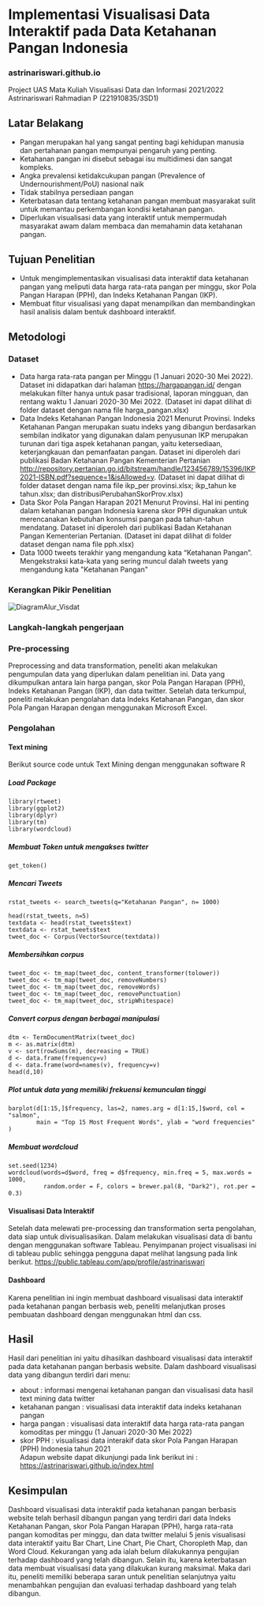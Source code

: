 # Implementasi Visualisasi Data Interaktif pada Data Ketahanan Pangan Indonesia
### astrinariswari.github.io
Project UAS Mata Kuliah Visualisasi Data dan Informasi 2021/2022 \
Astrinariswari Rahmadian P (221910835/3SD1)

## Latar Belakang 
- Pangan merupakan hal yang sangat penting bagi kehidupan manusia dan pertahanan pangan mempunyai pengaruh yang penting. 
- Ketahanan pangan ini disebut sebagai isu multidimesi dan sangat kompleks.
- Angka prevalensi ketidakcukupan pangan (Prevalence of Undernourishment/PoU) nasional naik
- Tidak stabilnya persediaan pangan 
- Keterbatasan data tentang ketahanan pangan membuat masyarakat sulit untuk memantau perkembangan kondisi ketahanan pangan.
- Diperlukan visualisasi data yang interaktif untuk mempermudah masyarakat awam dalam membaca dan memahamin data ketahanan pangan.

## Tujuan Penelitian 
- Untuk mengimplementasikan visualisasi data interaktif data ketahanan pangan yang meliputi data harga rata-rata pangan per minggu, skor Pola Pangan Harapan (PPH), dan Indeks Ketahanan Pangan (IKP).
- Membuat fitur visualisasi yang dapat menampilkan dan membandingkan hasil analisis dalam bentuk dashboard interaktif. 

## Metodologi
### Dataset 
- Data harga rata-rata pangan per Minggu (1 Januari 2020-30 Mei 2022). Dataset ini didapatkan dari halaman https://hargapangan.id/ dengan melakukan filter hanya untuk pasar tradisional, laporan mingguan, dan rentang waktu 1 Januari 2020-30 Mei 2022. (Dataset ini dapat dilihat di folder dataset dengan nama file harga_pangan.xlsx)
- Data Indeks Ketahanan Pangan Indonesia 2021 Menurut Provinsi. Indeks Ketahanan Pangan merupakan suatu indeks yang dibangun berdasarkan sembilan indikator yang digunakan dalam penyusunan IKP merupakan turunan dari tiga aspek ketahanan pangan, yaitu ketersediaan, keterjangkauan dan pemanfaatan pangan. Dataset ini diperoleh dari publikasi Badan Ketahanan Pangan Kementerian Pertanian http://repository.pertanian.go.id/bitstream/handle/123456789/15396/IKP2021-ISBN.pdf?sequence=1&isAllowed=y. (Dataset ini dapat dilihat di folder dataset dengan nama file ikp_per provinsi.xlsx; ikp_tahun ke tahun.xlsx; dan distribusiPerubahanSkorProv.xlsx) 
- Data Skor Pola Pangan Harapan 2021 Menurut Provinsi. Hal ini penting dalam ketahanan pangan Indonesia karena skor PPH digunakan untuk merencanakan kebutuhan konsumsi pangan pada tahun-tahun mendatang. Dataset ini diperoleh dari publikasi Badan Ketahanan Pangan Kementerian Pertanian. (Dataset ini dapat dilihat di folder dataset dengan nama file pph.xlsx) 
- Data 1000 tweets terakhir yang mengandung kata “Ketahanan Pangan”. Mengekstraksi kata-kata yang sering muncul dalah tweets yang mengandung kata "Ketahanan Pangan"

### Kerangkan Pikir Penelitian
![DiagramAlur_Visdat](https://user-images.githubusercontent.com/107674311/174700241-83907136-34d3-4485-b078-34e81a2c96fc.png)


### Langkah-langkah pengerjaan
### Pre-processing
Preprocessing and data transformation, peneliti akan melakukan pengumpulan data yang diperlukan dalam penelitian ini. Data yang dikumpulkan antara lain harga pangan, skor Pola Pangan Harapan (PPH), Indeks Ketahanan Pangan (IKP), dan data twitter. Setelah data terkumpul, peneliti melakukan pengolahan data Indeks Ketahanan Pangan, dan skor Pola Pangan Harapan dengan menggunakan Microsoft Excel.

### Pengolahan
#### Text mining
Berikut source code untuk Text Mining dengan menggunakan software R
##### Load Package
```{r}
library(rtweet)
library(ggplot2)
library(dplyr)
library(tm)
library(wordcloud)
```
##### Membuat Token untuk mengakses twitter
```{r}
get_token()
```
##### Mencari Tweets 
```{r}
rstat_tweets <- search_tweets(q="Ketahanan Pangan", n= 1000)

head(rstat_tweets, n=5)
textdata <- head(rstat_tweets$text)
textdata <- rstat_tweets$text
tweet_doc <- Corpus(VectorSource(textdata))
```
##### Membersihkan corpus
```{r}
tweet_doc <- tm_map(tweet_doc, content_transformer(tolower))
tweet_doc <- tm_map(tweet_doc, removeNumbers)
tweet_doc <- tm_map(tweet_doc, removeWords)
tweet_doc <- tm_map(tweet_doc, removePunctuation)
tweet_doc <- tm_map(tweet_doc, stripWhitespace)
```
##### Convert corpus dengan berbagai manipulasi 
```{r}
dtm <- TermDocumentMatrix(tweet_doc)
m <- as.matrix(dtm)
v <- sort(rowSums(m), decreasing = TRUE)
d <- data.frame(frequency=v)
d <- data.frame(word=names(v), frequency=v)
head(d,10)
```
##### Plot untuk data yang memiliki frekuensi kemunculan tinggi
```{r}
barplot(d[1:15,]$frequency, las=2, names.arg = d[1:15,]$word, col = "salmon", 
        main = "Top 15 Most Frequent Words", ylab = "word frequencies" )
```
##### Membuat wordcloud
```{r}
set.seed(1234)
wordcloud(words=d$word, freq = d$frequency, min.freq = 5, max.words = 1000, 
          random.order = F, colors = brewer.pal(8, "Dark2"), rot.per = 0.3)
```
#### Visualisasi Data Interaktif
Setelah data melewati pre-processing dan transformation serta pengolahan, data siap untuk divisualisasikan. Dalam melakukan visualisasi data di bantu dengan menggunakan software Tableau. Penyimpanan project visualisasi ini di tableau public sehingga pengguna dapat melihat langsung pada link berikut. 
https://public.tableau.com/app/profile/astrinariswari

#### Dashboard 
Karena penelitian ini ingin membuat dashboard visualisasi data interaktif pada ketahanan pangan berbasis web, peneliti melanjutkan proses pembuatan dashboard dengan menggunakan html dan css. 

## Hasil
Hasil dari penelitian ini yaitu dihasilkan dashboard visualisasi data interaktif pada data ketahanan pangan berbasis website. Dalam dashboard visualisasi data yang dibangun terdiri dari menu: 
- about : informasi mengenai ketahanan pangan dan visualisasi data hasil text mining data twitter
- ketahanan pangan : visualisasi data interaktif data indeks ketahanan pangan
- harga pangan : visualisasi data interaktif data harga rata-rata pangan komoditas per minggu (1 Januari 2020-30 Mei 2022)
- skor PPH : visualisasi data interakif data skor Pola Pangan Harapan (PPH) Indonesia tahun 2021
\
Adapun website dapat dikunjungi pada link berikut ini : https://astrinariswari.github.io/index.html 

## Kesimpulan
Dashboard visualisasi data interaktif pada ketahanan pangan berbasis website telah berhasil dibangun pangan yang terdiri dari data Indeks Ketahanan Pangan, skor Pola Pangan Harapan (PPH), harga rata-rata pangan komoditas per minggu, dan data twitter  melalui 5 jenis visualisasi data interaktif yaitu Bar Chart, Line Chart, Pie Chart, Choropleth Map, dan Word Cloud.
Kekurangan yang ada ialah belum dilakukannya pengujian terhadap dashboard yang telah dibangun. Selain itu, karena keterbatasan data membuat visualisasi data yang dilakukan kurang maksimal. Maka dari itu, peneliti memiliki beberapa saran untuk penelitian selanjutnya yaitu menambahkan pengujian dan evaluasi terhadap dashboard yang telah dibangun. 

